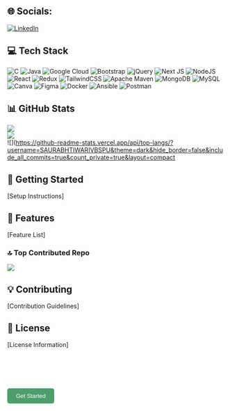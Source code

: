 
## 🌐 Socials:
[![LinkedIn](https://img.shields.io/badge/LinkedIn-%230077B5.svg?logo=linkedin&logoColor=white)](https://linkedin.com/in/https://www.linkedin.com/in/saurabh-tiwari-a3296b227/) 

## 💻 Tech Stack
![C](https://img.shields.io/badge/c-%2300599C.svg?style=for-the-badge&logo=c&logoColor=white) ![Java](https://img.shields.io/badge/java-%23ED8B00.svg?style=for-the-badge&logo=openjdk&logoColor=white) ![Google Cloud](https://img.shields.io/badge/GoogleCloud-%234285F4.svg?style=for-the-badge&logo=google-cloud&logoColor=white) ![Bootstrap](https://img.shields.io/badge/bootstrap-%238511FA.svg?style=for-the-badge&logo=bootstrap&logoColor=white) ![jQuery](https://img.shields.io/badge/jquery-%230769AD.svg?style=for-the-badge&logo=jquery&logoColor=white) ![Next JS](https://img.shields.io/badge/Next-black?style=for-the-badge&logo=next.js&logoColor=white) ![NodeJS](https://img.shields.io/badge/node.js-6DA55F?style=for-the-badge&logo=node.js&logoColor=white) ![React](https://img.shields.io/badge/react-%2320232a.svg?style=for-the-badge&logo=react&logoColor=%2361DAFB) ![Redux](https://img.shields.io/badge/redux-%23593d88.svg?style=for-the-badge&logo=redux&logoColor=white) ![TailwindCSS](https://img.shields.io/badge/tailwindcss-%2338B2AC.svg?style=for-the-badge&logo=tailwind-css&logoColor=white) ![Apache Maven](https://img.shields.io/badge/Apache%20Maven-C71A36?style=for-the-badge&logo=Apache%20Maven&logoColor=white) ![MongoDB](https://img.shields.io/badge/MongoDB-%234ea94b.svg?style=for-the-badge&logo=mongodb&logoColor=white) ![MySQL](https://img.shields.io/badge/mysql-%2300000f.svg?style=for-the-badge&logo=mysql&logoColor=white) ![Canva](https://img.shields.io/badge/Canva-%2300C4CC.svg?style=for-the-badge&logo=Canva&logoColor=white) ![Figma](https://img.shields.io/badge/figma-%23F24E1E.svg?style=for-the-badge&logo=figma&logoColor=white) ![Docker](https://img.shields.io/badge/docker-%230db7ed.svg?style=for-the-badge&logo=docker&logoColor=white) ![Ansible](https://img.shields.io/badge/ansible-%231A1918.svg?style=for-the-badge&logo=ansible&logoColor=white) ![Postman](https://img.shields.io/badge/Postman-FF6C37?style=for-the-badge&logo=postman&logoColor=white)

## 📊 GitHub Stats
![](https://github-readme-stats.vercel.app/api?username=SAURABHTIWARIVBSPU&theme=dark&hide_border=false&include_all_commits=true&count_private=true)<br/>
![](https://github-readme-streak-stats.herokuapp.com/?user=SAURABHTIWARIVBSPU&theme=dark&hide_border=false)<br/>
![](https://github-readme-stats.vercel.app/api/top-langs/?username=SAURABHTIWARIVBSPU&theme=dark&hide_border=false&include_all_commits=true&count_private=true&layout=compact

## 🚀 Getting Started
[Setup Instructions]

## 📖 Features
[Feature List]

### 🔝 Top Contributed Repo
![](https://github-contributor-stats.vercel.app/api?username=SAURABHTIWARIVBSPU&limit=5&theme=dark&combine_all_yearly_contributions=true)

## 💡 Contributing
[Contribution Guidelines]

## 📄 License
[License Information]
<style>
  @keyframes fadeIn {
    from { opacity: 0; }
    to { opacity: 1; }
  }

  h1 {
    animation: fadeIn 1.5s ease-in-out;
  }
</style>

<h1>🌟 Three.js Theme</h1>
<style>
  .button {
    padding: 10px 20px;
    background-color: #4d9e6c;
    color: white;
    border: none;
    border-radius: 5px;
    cursor: pointer;
    transition: transform 0.2s;
  }

  .button:hover {
    transform: translateY(-5px);
  }
</style>

<button class="button">Get Started</button>
<div id="threejs-scene" style="width: 100%; height: 400px;"></div>

<script>
  // Basic Three.js setup (Add this to your main JavaScript file, not README)
  const scene = new THREE.Scene();
  const camera = new THREE.PerspectiveCamera(75, window.innerWidth / window.innerHeight, 0.1, 1000);
  const renderer = new THREE.WebGLRenderer();

  renderer.setSize(window.innerWidth, window.innerHeight);
  document.getElementById('threejs-scene').appendChild(renderer.domElement);

  const geometry = new THREE.BoxGeometry();
  const material = new THREE.MeshBasicMaterial({ color: 0x00ff00 });
  const cube = new THREE.Mesh(geometry, material);
  scene.add(cube);

  camera.position.z = 5;

  function animate() {
    requestAnimationFrame(animate);
    cube.rotation.x += 0.01;
    cube.rotation.y += 0.01;
    renderer.render(scene, camera);
  }
  animate();
</script>
<style>
  .fadeIn {
    opacity: 0;
    animation: fadeIn 1.5s forwards;
  }

  .fadeIn:nth-child(n) {
    animation-delay: calc(0.5s * var(--i));
  }
</style>

<div class="fadeIn" style="--i: 1;">![](https://github-readme-stats.vercel.app/api?username=SAURABHTIWARIVBSPU&theme=dark&hide_border=false&include_all_commits=true&count_private=true)</div>
<div class="fadeIn" style="--i: 2;">![](https://github-readme-stats.vercel.app/api?username=SAURABHTIWARIVBSPU&theme=dark&hide_border=false&include_all_commits=true&count_private=true&layout=compact)</div>
